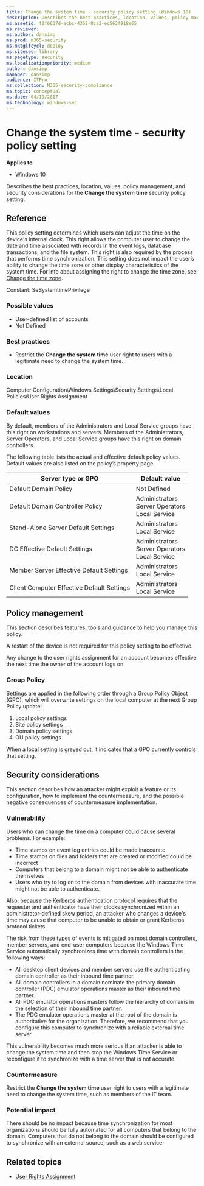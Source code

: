 ```yaml
---
title: Change the system time - security policy setting (Windows 10)
description: Describes the best practices, location, values, policy management, and security considerations for the Change the system time security policy setting.
ms.assetid: f2f6637d-acbc-4352-8ca3-ec563f918e65
ms.reviewer: 
ms.author: dansimp
ms.prod: m365-security
ms.mktglfcycl: deploy
ms.sitesec: library
ms.pagetype: security
ms.localizationpriority: medium
author: dansimp
manager: dansimp
audience: ITPro
ms.collection: M365-security-compliance
ms.topic: conceptual
ms.date: 04/19/2017
ms.technology: windows-sec
---
```


# Change the system time - security policy setting

**Applies to**
-   Windows 10

Describes the best practices, location, values, policy management, and security considerations for the **Change the system time** security policy setting.

## Reference

This policy setting determines which users can adjust the time on the device's internal clock. This right allows the computer user to change the date and time associated with records in the event logs, database transactions, and the file system. This right is also required by the process that performs time synchronization. This setting does not impact the user’s ability to change the time zone or other display characteristics of the system time. For info about assigning the right to change the time zone, see [Change the time zone](change-the-time-zone.md).

Constant: SeSystemtimePrivilege

### Possible values

-   User-defined list of accounts
-   Not Defined

### Best practices

-   Restrict the **Change the system time** user right to users with a legitimate need to change the system time.

### Location

Computer Configuration\\Windows Settings\\Security Settings\\Local Policies\\User Rights Assignment

### Default values

By default, members of the Administrators and Local Service groups have this right on workstations and servers. Members of the Administrators, Server Operators, and Local Service groups have this right on domain controllers.

The following table lists the actual and effective default policy values. Default values are also listed on the policy’s property page.

| Server type or GPO | Default value |
| - | - |
| Default Domain Policy| Not Defined | 
| Default Domain Controller Policy | Administrators <br/>Server Operators <br/>Local Service|
| Stand-Alone Server Default Settings | Administrators <br/>Local Service|
| DC Effective Default Settings | Administrators <br/>Server Operators <br/>Local Service| 
| Member Server Effective Default Settings | Administrators <br/>Local Service|
| Client Computer Effective Default Settings | Administrators <br/>Local Service| 
 
## Policy management

This section describes features, tools and guidance to help you manage this policy.

A restart of the device is not required for this policy setting to be effective.

Any change to the user rights assignment for an account becomes effective the next time the owner of the account logs on.

### Group Policy

Settings are applied in the following order through a Group Policy Object (GPO), which will overwrite settings on the local computer at the next Group Policy update:

1.  Local policy settings
2.  Site policy settings
3.  Domain policy settings
4.  OU policy settings

When a local setting is greyed out, it indicates that a GPO currently controls that setting.

## Security considerations

This section describes how an attacker might exploit a feature or its configuration, how to implement the countermeasure, and the possible negative consequences of countermeasure implementation.

### Vulnerability

Users who can change the time on a computer could cause several problems. For example:

-   Time stamps on event log entries could be made inaccurate
-   Time stamps on files and folders that are created or modified could be incorrect
-   Computers that belong to a domain might not be able to authenticate themselves
-   Users who try to log on to the domain from devices with inaccurate time might not be able to authenticate.

Also, because the Kerberos authentication protocol requires that the requester and authenticator have their clocks synchronized within an administrator-defined skew period, an attacker who changes a device's time may cause that computer to be unable to obtain or grant Kerberos protocol tickets.

The risk from these types of events is mitigated on most domain controllers, member servers, and end-user computers because the Windows Time Service automatically synchronizes time with domain controllers in the following ways:

-   All desktop client devices and member servers use the authenticating domain controller as their inbound time partner.
-   All domain controllers in a domain nominate the primary domain controller (PDC) emulator operations master as their inbound time partner.
-   All PDC emulator operations masters follow the hierarchy of domains in the selection of their inbound time partner.
-   The PDC emulator operations master at the root of the domain is authoritative for the organization. Therefore, we recommend that you configure this computer to synchronize with a reliable external time server.

This vulnerability becomes much more serious if an attacker is able to change the system time and then stop the Windows Time Service or reconfigure it to synchronize with a time server that is not accurate.

### Countermeasure

Restrict the **Change the system time** user right to users with a legitimate need to change the system time, such as members of the IT team.

### Potential impact

There should be no impact because time synchronization for most organizations should be fully automated for all computers that belong to the domain. Computers that do not belong to the domain should be configured to synchronize with an external source, such as a web service.

## Related topics

- [User Rights Assignment](user-rights-assignment.md)
